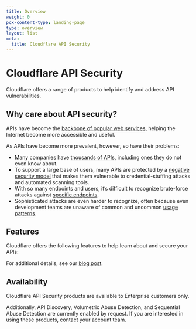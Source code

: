 ```yaml
---
title: Overview
weight: 0
pcx-content-type: landing-page
type: overview
layout: list
meta:
  title: Cloudflare API Security
---
```


# Cloudflare API Security

Cloudflare offers a range of products to help identify and address API vulnerabilities.

## Why care about API security?

APIs have become the [backbone of popular web services](https://blog.postman.com/intro-to-apis-history-of-apis/), helping the Internet become more accessible and useful.

As APIs have become more prevalent, however, so have their problems:

*   Many companies have [thousands of APIs](/api-security/products/api-discovery/), including ones they do not even know about.
*   To support a large base of users, many APIs are protected by a [negative security model](/api-security/products/api-shield/) that makes them vulnerable to credential-stuffing attacks and automated scanning tools.
*   With so many endpoints and users, it’s difficult to recognize brute-force attacks against [specific endpoints](/api-security/products/volumetric-abuse-detection/).
*   Sophisticated attacks are even harder to recognize, often because even development teams are unaware of common and uncommon [usage patterns](/api-security/products/sequential-abuse-detection/).

## Features

Cloudflare offers the following features to help learn about and secure your APIs:

<DirectoryListing path="/products" />

For additional details, see our [blog post](https://blog.cloudflare.com/api-abuse-detection/).

## Availability

Cloudflare API Security products are available to Enterprise customers only.

Additionally, API Discovery, Volumetric Abuse Detection, and Sequential Abuse Detection are currently enabled by request. If you are interested in using these products, contact your account team.
